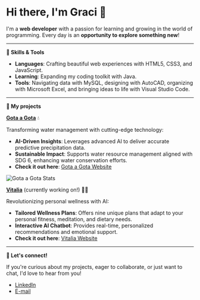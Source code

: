# Hi there, I'm Graci 🌷

I'm a **web developer** with a passion for learning and growing in the world of programming. Every day is an **opportunity to explore something new**!

---

**🍓 Skills & Tools**
- **Languages**: Crafting beautiful web experiences with HTML5, CSS3, and JavaScript.
- **Learning**: Expanding my coding toolkit with Java.
- **Tools**: Navigating data with MySQL, designing with AutoCAD, organizing with Microsoft Excel, and bringing ideas to life with Visual Studio Code.

---

**🌻 My projects**

**[Gota a Gota](https://github.com/gracimarch/gota-a-gota)** 💧

Transforming water management with cutting-edge technology:
- **AI-Driven Insights**: Leverages advanced AI to deliver accurate predictive precipitation data.
- **Sustainable Impact**: Supports water resource management aligned with SDG 6, enhancing water conservation efforts.
- **Check it out here**: [Gota a Gota Website](https://gota-a-gota.vercel.app)

![Gota a Gota Stats](https://github.com/gracimarch/gracimarch/assets/136918669/4610f062-45d3-4939-a522-935a86dc4bcc)

**[Vitalia](https://github.com/gracimarch/Vitalia)** (currently working on!) 🧘🌷

Revolutionizing personal wellness with AI:
- **Tailored Wellness Plans**: Offers nine unique plans that adapt to your personal fitness, meditation, and dietary needs.
- **Interactive AI Chatbot**: Provides real-time, personalized recommendations and emotional support.
- **Check it out here**: [Vitalia Website](https://vitalia-selfcare.vercel.app)

---

**🧁 Let's connect!**

If you're curious about my projects, eager to collaborate, or just want to chat, I'd love to hear from you!

- [LinkedIn](https://www.linkedin.com/in/gracimarch/)
- [E-mail](mailto:gracianamarch1@gmail.com)
